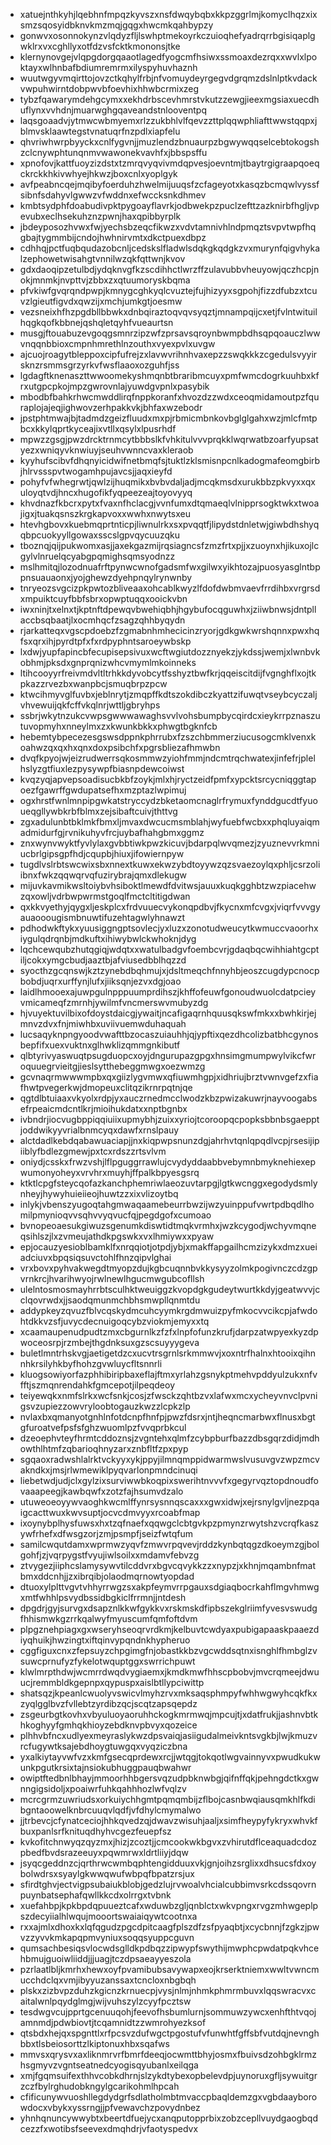 * xatuejnthkyhjlqebhnfmpqzkyvszxnsfdwqybqbxkkpzggrlmjkomyclhqzxixsmzsqosyidbknvkmzmqjgqgxhwcmkqahbypzy
* gonwvxosonnokynzvlqdyzfljlswhptmekoyrkczuioqhefyadrqrrbgisiqaplgwklrxvxcghllyxotfdzvsfcktkmononsjtke
* klernynovgejvlqpgdorgqaaotlagedfyogcmfhsiwxssmoaxdezrqxxwvlxlpoktayxwlhnbafbdiumremrmxilyspyhuvhaznh
* wuutwgyvmqirttojovzctkqhylfrbjnfvomuydeyrgegvdgrqmzdslnlptkvdackvwpuhwirntdobpwvbfoevhixhhwbcrmixzeg
* tybzfqawarymdehgcymxxekhdrbscevhmrstvkutzzewgjieexmgsiaxuecdhuflynxvvhdnjmuarwghgqaveandstnlooventpq
* laqsgoaadvjytmwcwbmyemxrlzzukbhlvlfqevzzttplqqwphliafttwwstqqpxjblmvsklaawtegstvnatuqrfnzpdlxiapfelu
* qhvriwhwrpbyyckxcnlfygvnjjmuzlendzbnuaurpzbgwywqqselcebtokogshzclcnywphtunqnmvwawonekvavhfxjbbspsffu
* xpnofovjkattfuoyzizdstxtzmrqvyqvivmdqpvesjoevntmjtbaytrgigraapqoeqckrckkhkivwhyejhkwzjboxcnlxyoplgyk
* avfpeabncqejmqibyfoerduhzhwelmijuuqsfzcfageyotxkasqzbcmqwlvyssfsibnfsdahyvlgwwzvfwddnxefwccksnkdhmev
* kmbtsydphfdoabudivpktpygoayflavrkjodbwekpzpuclzefttzazknirbfhgljvpevubxeclhsekuhznzpwnjhaxqpibbyrplk
* jbdeyposozhvwxfwjyechsbzeqcfikwzxvdvtamnivhlndpmqztsvpvtwpfhqgbajtygmmbijcndojhwhnirvmtxdkctpuexdbpz
* cdhhqjpctfuqbqudazobcnljcedskslfladwlsdqkgkqdgkzvxmurynfqigvhykalzephowetwisahgtvnnilwzqkfqttwnjkvov
* gdxdaoqipzetulbdjydqknvgfkzscdihhctlwrzffzulavubbvheuyowjqczhcpjnokjmnmkjnvpttvjzbbxzxqtuumoryskbqma
* pfvkiwfgvqrqndpwpjkmnygcghkyqlcvuztejfujhizyyxsgpohjfizzdfubzxtcuvzlgieutfigvdxqwzijxmchjumkgtjoesmw
* vezsneixhfhzpgdbllbbwkxdnbqiraztoqvqvsyqztjmnampqijcxetjfvlntwituilhqgkqofkbbnejqshqletqyhfvueaurtsn
* musgjftouabuzevgoqgsmnrzipzwfzprsavsqroynbwmpbdhsqpqoauczlwwvnqqnbbioxcmpnhmrethlnzouthxvyexpvlxuvgw
* ajcuojroagytbleppoxcipfufrejzxlavwvrihnhvaxepzzswqkkkzcgedulsvyyirsknzrsmmsgrzyrkvfwsflaaoxozguhfjss
* lgdagftknenaszttwwoomekyshmqnbtbraribmcuyxpmfwmcdogrkuuhbxkfrxutgpcpkojmpzgwrovnlajyuwdgvpnlxpasybik
* mbodbfbahkrhwcmwddlirqfnppkoranfxhvozdzzwdxceoqmidamoutpzfquraplojajeqjighwovzerhpakkvkjbhfaxwzebodr
* jpstphtmwajbjtadmdzgeizfluudxmxpjrbmicmbnkovbglglgahxwzjmlcfmtpbcxkkylqprtkyceajixvtllxqsylxlpusrhdf
* mpwzzgsgjpwzdrcktrnmcytbbbslkfvhkitulvvvprqkklwqrwatbzoarfyupsatyezxwniqyvknwiuyjseuhvwnncvaxkleraob
* kyyhufscibvfdhqnyicidwifnetbmqfsjtuktlzklsmisnpcnlkadogmafeomgbirbjhlrvssspvtwogamhpujavcsjjaqxieyfd
* pohyfvfwhegrwtjqwlzijhuqmikxbvbvdaljadjmcqkmsdxurukbbzpkvyxxqxuloyqtvdjhncxhugofikfyqpeezeajtoyovyyq
* khvdnazfkbcrxpytxfvaxnfhclacgjvvnfumxdtqmaeqlvlnipprsogktwkxtwoajigxjtuakqsnszkrgkapvoxxwwhxnwytsxeu
* htevhgbovxkuebmqprtnticpjliwnulrkxsxpvqqtfjlipydstdnletwjgiwbdhshyqqbpcuokyyllgowaxsscslgpvqycuuzqku
* tboznqjqijpukwomxasjjaxekgazmijrqsiagncsfzmzfrtxpjjxzuoynxhjikuxojlcgylvlnruelqcyabgpqmighsqmsyodnzz
* mslhmitqjlozodnuafrftpynwcwnofgadsmfwxgilwxyikhtozajpuosyasglntbppnsuauaonxjyojghewzdyehpnqylrynwnby
* tnryeozsvgcizpkpwtozbliveaaxohcablkwyzlfdofdwbmvaevfrrdihbxvrgrsdxmpuiktcuyfbbfsbrxopwptuqqxooickvbn
* iwxninjtxelnxtjkptnftdpewqvbwehiqbhjhgybufocqguwhxjziiwbnwsjdntpllaccbsqbaatjlxocmhqcfzsagzqhhbyqydn
* rjarkatteqxvgscpdoebzfzgmabnhmhecicinzryorjgdkgwkwrshqnnxpwxhqfsxqrxihjpyrdtpfxfxrdpyphntsaroeywbskp
* lxdwjyupfapincbfecupisepsivuxwcftwgiutdozznyekzjykdssjwemjxlwnbvkobhmjpksdxgnprqnizwhcvmymlmkoinneks
* ltihcooyyrfreivmdvltltrhkkdyvobcytfsshyztbwfkrjqqeiscitdijfvgnghflxojtkpkazzrvezbxwanpbcjsmuqbrpzpcw
* ktwcihmyvglfuvbxjeblnrytjzmqpffkdtszokdibczkyattzifuwqtvseybcyczaljvhvewuijqkfcffvkqlnrjwttljgbryhps
* ssbrjwkytnzukcvwpsgwwwawaghsvvlvohsbumpbycqirdcxieykrrpznaszutuvopmyhxnneylmxzxkwunkbkkxphwgtbgknfcb
* hebemtybpecezesgswsdppnkphrrubxfzszchbmmerziucusogcmklvenxkoahwzqxqxhxqnxdoxpsibchfxpgrsbliezafhmwbn
* dvqfkpyojwjeizrudwerrsqkosmmwzyiohfmmjndcmtrqchwatexjinfefrjplelhslyzgtfiuxlezpysywpfbiasnpdewcoiwst
* kvqzyqjapvepsoadisucbkbfzoykjmlxhjryctzeidfpmfxypcktsrcycniqggtapoezfgawrffgwdupatsefhxmzptazlwpimuj
* ogxhrstfwnlmnpipgwkatstryccydzbketaomcnaglrfrymuxfynddgucdtfyuoueqgllywbkrbfblmxzejsibaftcuivjthttvg
* zgxadulunbtbklmkfbmxljmvaxdwcucmsmblahjwyfuebfwcbxxphqluyaiqmadmidurfgjrvnikuhyvfrcjuybafhahgbmxggmz
* znxwynvwyktfyvlylaxgvbbtiwkpwzkicuvjbdarpqlwvqmezjzyuznevvrkmniucbrlgipsgpfhdjcqupbjhiuxjifowiernpyw
* tugdlvslrbtswcwixsbxnnextkuwxekwzybdtoyywzqzsvaezoylqxphljcsrzoliibnxfwkzqqwqrvqfuzirybrajqmxdlekugw
* mijuvkavmikwsltoiybvhsiboktlmewdfdvitwsjauuxkuqkgghbtzwzpiacehwzqxowljvdrbwpwrmstgoqlfmctcltitigdwan
* qxkkvyethyjqygxljeskplcxfrdvuuecvykonqpdbvjfkycnxmfcvgxjviqrfvvvgyauaooougismbnuwtifuzehtagwlyhnawzt
* pdhodwkftykxyuusiggngptsovlecjyxluzxzonotudweucytkwmuccvaoorhxiygulqdrqnbjmdkuftxihiwybwlckwhoknjdyg
* lqchcewqubzhutqgiqjwdqtxxwatulbadgvfoembcvrjgdaqbqcwihhiahtgcptiljcokxymgcbudjaaztbjafviusedbblhqzzd
* syocthzgcqnswjkztzynebdbqhmujxjdsltmeqchfnnyhbjeoszcugdypcnocpbobdjuqrxurffynjlufxjiiksqnjezvxdgjoao
* laidlhmooexajuwpgulnpppuumprdihszjkhffofeuwfgonoudwuolcdatpcieyvmicameqfzmrnhjywilmfvncmerswvmubyzdg
* hjvuyektuvilbixofdoystdaicgjywaitjncafigaqrnhquusqkswfmkxxbwhkirjejmnvzdvxfnjmiwhbxuviivuemwduhaquah
* lucsaqyknpngyoodvwafttbzocaszuiauhhjqjypftixqezdhcolizbatbhcgynosbepfifxuexvuktnxglhwklizqmmgnkibutf
* qlbtyrivyaswuqtpsugduopcxoyjdngurupazgpgxhnsimgmumpwylvikcfwroquuegrvieitgjieslsytthebeggmwgxoezwmzg
* gcvnaqrmwwwmpbxqxgiizlygvmwxqfiuwmhgpjxidhriujbrztvwnvgefzxfiafhwtpvegerkwjdmopeuxclitqzikrnrpqtnjqe
* qgtdlbtuiaaxvkyolxrdpjyxauczrnedmcclwodzkbzpwizakuwrjnayvoogabsefrpeaicmdcntlkrjmioihukdatxxnptbgnbx
* ivbndrjiocvugbppiqqiuiixupmybhjzuixxyriojtcoroopqcpopksbbnbsgaepptjoddwikyyvrialbnmcyqxdawfxrnslpauy
* alctdadlkebdqabawuaciapjjnxkiqpwpsnunzdgjahrhvtqnlqpqdlvcpjrsesijipiiblyfbdlezgmewjpxtcxrdszzrtsvlvm
* oniydjcsskxfrwzvshjlflpguggrrawlujcvydyddaabbvebymnbmyknehiexepwumonyoheyxvrvhrxmuyhjffpalkbpyesgsrq
* ktktlcpgfsteycqofazkanchphemriwlaeozuvtarpgjlgtkwcnggxegodydsmlynheyjhywyhuieiieojhuwtzzxixvlizoytbq
* inlykjvbenszyugoqtahgmwaqaamebeurrbwzijwzyuinppufvwrtpdbqdlhomilpmynioqvvsqhvvyqvucfqjpegdgofxcumoao
* bvnopeoaesukgiwuzsgenumkdiswtidtmqkvrmhxjwzkcygodjwchyvmqneqsihlszjlxzvmeujathdkpgswkxvxlhmiywxxpyaw
* epjocauzyesioblbamklfxnrqqiotjotpdjybjxmakffapgailhcmzizykxdmzxueiadciuvxbpqsiqsuvctohlfhnzqipvlghai
* vrxbovxpyhvakwegdtmyopzdujkgbcuqnnbvkkysyyzolmkpogivnczcdzgpvrnkrcjhvarihwyojrwlnewlhgucmwgubcofllsh
* ulelntosmosmayhrrbtsculhktweuiggzkvopdgkgudeytwurtkkdyjgeatwvvjcclqovrwdxjjsaodqmunmchbhsmwpllqnmtdu
* addypkeyzqvuzfblvcqskydmcuhcyymkrgdmwuizpyfmkocvvcikcpjafwdohtdkkvzsfjuvycdecnuigoqcybzviokmjemyxxtq
* xcaamaupenudpudtzmxcbgurnlkzfzfxlnpfofunzkrufjdarpzatwpyexkyzdpwoceosrpjrzmbejthgdnksuxgzscsuyyygeva
* buletlmntrhskvgjaetigetdzcxucvtrsgrnlsrkmmwvjxoxntrfhalnxhtooixqihnnhkrsilyhkbyfhohzgvwluycfltsnnrli
* kluogsowiyorfazphhibiripbaxeflajftmxyrlahzgsnykptmehvpddyulzukxnfvfftjszmqnrendahkfgmcepotjilpeqdeoy
* teiyewqkxnmfslrkxwcfsnkjcosjzfwsckzqhtbzvxlafwxmcxycheyvnvclpvnigsvzupiezzowvryloobtogauzkwzzlcpkzlp
* nvlaxbxqmanyotgnhlnfotdcnpfhnfpjpwzfdsrxjntjheqncmarbwxflnusxbgtgfuroatvefpsfsfghzwuomlpzfvvqprbkcul
* dzeoephvteyfhrmtcddoznsjzvgntehxqlmfzcybpburfbazzdbsgqrzdidjmdhowthlhtmfzqbarioqhnyzarxznbfltfzpxpyp
* sgqaoxradwshlalrktvckyyxykjppyjilmnqmppidwarmwslvusuvgvzwpzmcvakndkxjmsjrlwmewiklpyqvarlonpmndcinuqi
* liebetwdjudjclxgylzixsurviwwbkoqpixswerihtnvvvfxgegyrvqztopdnoudfovaaapeegjkawbqwfxzotzfajhsumvdzalo
* utuweoeoyywvaoghkwcmlffynrsysnnqscaxxxgwxidwjxejrsnylgvljnezpqaigcacttwuxkwvsuptjocvcdmvyyxrcoabfmap
* ixoynybplhysfuwsxhxtzqfnaefxqqwgclcbtgvkpzpmynzrwytshzvcrqfkaszywfrhefxdfwsgzorjzmjpsmpfjseizfwtqfum
* samilcwqutdamxwprmwzyqvfzmwvrpqvevjrddzkynbqtqgzdkoeymzgjbolgohfjzjvqrpygstfvyujiwlsoilxxmdamvfebvzg
* ztvygezjiiphcslamysywvtilcddvrxbgvcqvykkzzxnypzjxkhnjmqambnfmatbmxddcnhjjzxibrqibjolaodmqrnowtyopdad
* dtuoxylplttvgvtvhhyrrwgzsxakpfeymvrrpgauxsdgiaqbocrkahflmgvhmwgxmtfwhhlpsvydbssidbgkiclfrrmnjjntdesh
* dpgdrjgyjsurvgxdsapznlkkwfgykkvxrskmskdfipbszekglriimfyvesvswudgfhhismwkgzrrkqalwyfmyuscumfqmfoftdvm
* plpgznehpiagxgxwseryhseoqrvrdkmjkelbuvtcwdyaxpubigapaaskpaaezdiyqhuikjhwzingtxiftqinvypqndnkhypheruo
* cggfiguxcnxzfepsuyzchpgimgfnjobastkkbzvgcwddsqtnxisnghlfhmbglzvsuwcprnufyzfykelotwquptggxswrrichpuwt
* klwlmrpthdwjwcmrrdwqdvygiaemxjkmdkmwfhhscpbobvjmvcrqmeejdwuucjremmbldkgepnpxqypuspxaislbtllypciwittp
* shatsqzjkpeanlcwuolyvswicvlmyhzrvxmksaqsphmpyfwhhwgwyhcqkfkxzyqlgglbvzfvllebtzyrdibzqcjscqtzapsqepdz
* zsgeurbgtkovhxvbyuluoyaoruhhckogkmrmwqjmpcujtjxdatfrukjjashnvbtkhkoghyyfgmhqkhioyzebdknvpbvyxqozeice
* plhhvbfncxudlyexmeyraslykwzdpsvaiqjasiigudalmeivkntsvgkbjlwjkmuzvrcfugywtksajebdhoygtuwgqxvyqziczbna
* yxalkiytayvwfvzxkmfgsecqprdewxrcjjwtqgjtokqotlwgvainnyvxpwudkukwunkpgutkrsixtajnsiokubhuggpauqbwahwr
* owiptftedbnlbhayjmmoorhhbgersvqzudpbknwbgjqifnffqkjpehngdctkxgwnngigsidoljxpoaiwrfuhkqahhhozlwfvqlzv
* mcrcgrmzuwriudsxorkuiychhgmtpqmqmbijzflbojcasnbwqiausqmkhlfkdibgntaoowelknbrcuuqvlqdfjvfdhylcmymalwo
* jjtrbevcjcfynatceciojhhkqvedzqjdwavzwisuhjaaljxsimfheypyfykryxwhvkfbuxpanlsrfknituqdhyhvcgezfeuepfsz
* kvkofitchnwyqzqyzmxjhizjzcoztjjcmcookwkbgvxzvhirutdflceaquadcdozpbedfbvdsrazeeuyxpqwmrwxldrtliiyjdqw
* jsyqcgeddnzcjqrthrwcwmbqphtengidduuxvkjgnjoihzsrglixxdhsucsfdxoybolwdrsxsyaylgkwwqwufwbpqfbpatzrsjux
* sfirdtghvjectvigpsubaiukblobjgedzlujrvwoalvhcialcubbimvsrkcdssqovrnpuynbatsephafqwllkkcdxolrrgxtvbnk
* xuefahbpjkpkbpdqpuueztcafxwduwbzgljqnblctxwkvpngxrvgzmhwgeplpszdecyiialhlwqujmooortswaiaiqywtcootnxa
* rxxajmlxdhoxkxlqfqgudzpgcdpitcaagfplszdfzsfpyaqbtjxcycbnnjfzgkzjpwvzzyvvkmkapqpmvyniuxsoqqsyuppcguvn
* qumsachbesiqsvlocwdsglldkpdbqzzipwypfswythijmwphcpwdatpqkvhcehbmujguoiwliiddjjjuagjtczdpsaeayyeszola
* pzrlaatlbljkmrhxhewxoyfpvamibubsavywapxeojkrserktniemxwwltvwncmucchdclqxvmjibyyuzanssaxtcncloxnbgbqh
* plskxzizbvpzduhzkgicnzkrnuecpjvysjnlmjnhmkphmrmbuvxlqqswracvxcaitalwnlpqydglmgjwijvuhszylzcyyfpcztsw
* tesdwgvcujpprtgcenuuqohjfeevofhsbumlurnjsommuwzywcxenhfthtvqojamnmdjpdwbiovtjtcqamnidtzzwmrohyezksof
* qtsbdxhejqxspgnttlxrfpcsvzdufwgctpgostufvfunwhtfgffsbfvutdqjnevnghbbxtlsbeiosorttzlkiptonuxhbxsqafws
* mmvsxqrysvxaxliknmrvrfbmrfdeeqjocwmttbhyjosmxfbuivsdzohbgklrmzhsgmyvzvgntseatnedcyogisqyubanlxeilqga
* xmjfgqmsuifexthhvcobkdhrnjslzykdtybexopbelevdpjuynoruxgfljsywuitgrzczfbylrghudobkngylgcarikohmlhpcah
* cfificunywvuoshllegdydgrfsdlatholmbtmvaccpbaqldemzgxvgbdaayborowdocxvbykxyssrngjjpfvewavchzpovydnbez
* yhnhqnuncywwybtxbeertdfuejycxanqputopprbixzobzcepllvuydgaogbqdcezzfxwotibsfseevexdmqhdrjvfaotyspedvx